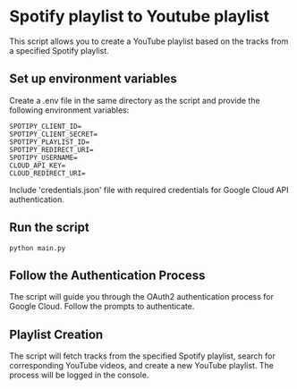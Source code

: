 # Spotify playlist to Youtube playlist

This script allows you to create a YouTube playlist based on the tracks from a specified Spotify playlist.

## Set up environment variables

Create a .env file in the same directory as the script and provide the following environment variables:
```
SPOTIPY_CLIENT_ID=
SPOTIPY_CLIENT_SECRET=
SPOTIPY_PLAYLIST_ID=
SPOTIPY_REDIRECT_URI=
SPOTIPY_USERNAME=
CLOUD_API_KEY=
CLOUD_REDIRECT_URI=
```

Include 'credentials.json' file with required credentials for Google Cloud API authentication.

## Run the script

```
python main.py
```

## Follow the Authentication Process
The script will guide you through the OAuth2 authentication process for Google Cloud. Follow the prompts to authenticate.

## Playlist Creation
The script will fetch tracks from the specified Spotify playlist, search for corresponding YouTube videos, and create a new YouTube playlist. The process will be logged in the console.
